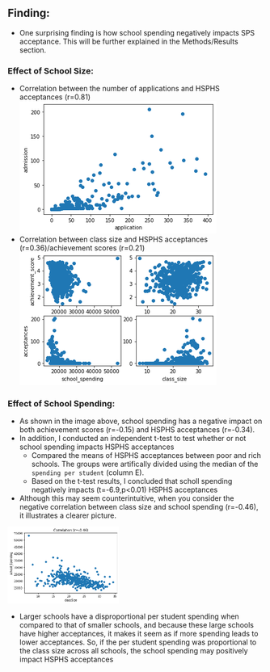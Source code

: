 ## Finding:
- One surprising finding is how school spending negatively impacts SPS acceptance. This will be further explained in the Methods/Results section.

### Effect of School Size:
- Correlation between the number of applications and HSPHS acceptances (r=0.81)
  ![Correlation between Number of applications and HSPHS acceptances](../old_code/images/correlation_applicationAdmission.png)
- Correlation between class size and HSPHS acceptances (r=0.36)/achievement scores (r=0.21)
  ![Correlation between class size and HSPHS acceptances](../old_code/images/correlations_multiple.png)

### Effect of School Spending:
- As shown in the image above, school spending has a negative impact on both achievement scores (r=-0.15) and HSPHS acceptances (r=-0.34).
- In addition, I conducted an independent t-test to test whether or not school spending impacts HSPHS acceptances
    - Compared the means of HSPHS acceptances between poor and rich schools. The groups were artifically divided using the median of the `spending per student` (column E).
    - Based on the t-test results, I concluded that scholl spending negatively impacts (t=-6.9,p<0.01) HSPHS acceptances
- Although this may seem counterintuitive, when you consider the negative correlation between class size and school spending (r=-0.46), it illustrates a clearer picture.

![corr](../old_code/images/correlation_multiple2png.png)

- Larger schools have a disproportional per student spending when compared to that of smaller schools, and because these large schools have higher acceptances, it makes it seem as if more spending leads to lower acceptances. So, if the per student spending was proportional to the class size across all schools, the school spending may positively impact HSPHS acceptances

